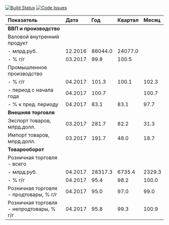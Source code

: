 [![Build Status](https://travis-ci.org/epogrebnyak/mini-kep.svg?branch=master)](https://travis-ci.org/epogrebnyak/mini-kep) [![Code Issues](https://www.quantifiedcode.com/api/v1/project/c2db5f2af9d54cb1888a21c37bfc24ec/badge.svg)](https://www.quantifiedcode.com/app/project/c2db5f2af9d54cb1888a21c37bfc24ec)

| Показатель                               | Дата    | Год     | Квартал | Месяц  |
|:-----------------------------------------|:--------|:--------|:--------|:-------|
| **ВВП и производство**                   |         |         |         |        |
| Валовой внутренний продукт               |         |         |         |        |
|  - млрд.руб.                             | 12.2016 | 86044.0 | 24077.0 |        |
|  - % г/г                                 | 03.2017 | 99.8    | 100.5   |        |
| Промышленное производство                |         |         |         |        |
|  - % г/г                                 | 04.2017 | 101.3   | 100.1   | 102.3  |
|  - период с начала года                  | 04.2017 | 100.7   |         | 100.7  |
|  - % к пред. периоду                     | 04.2017 | 83.1    | 83.1    | 97.7   |
| **Внешняя торговля**                     |         |         |         |        |
| Экспорт товаров, млрд.долл.              | 03.2017 | 281.7   | 82.2    | 31.3   |
| Импорт товаров, млрд.долл.               | 03.2017 | 191.7   | 48.0    | 18.7   |
| **Товарооборот**                         |         |         |         |        |
| Розничная торговля - всего               |         |         |         |        |
|  - млрд.руб.                             | 04.2017 | 28317.3 | 6735.4  | 2329.3 |
|  - % г/г                                 | 04.2017 | 95.4    | 98.2    | 100.0  |
| Розничная торговля - продтовары, % г/г   | 04.2017 | 95.0    | 97.0    | 99.0   |
| Розничная торговля - непродтовары, % г/г | 04.2017 | 95.8    | 99.3    | 100.9  |
